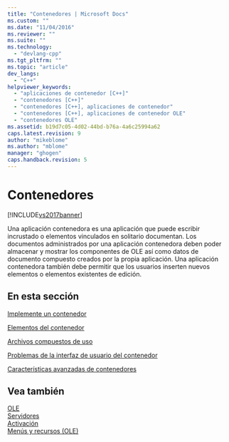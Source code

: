 ```yaml
---
title: "Contenedores | Microsoft Docs"
ms.custom: ""
ms.date: "11/04/2016"
ms.reviewer: ""
ms.suite: ""
ms.technology: 
  - "devlang-cpp"
ms.tgt_pltfrm: ""
ms.topic: "article"
dev_langs: 
  - "C++"
helpviewer_keywords: 
  - "aplicaciones de contenedor [C++]"
  - "contenedores [C++]"
  - "contenedores [C++], aplicaciones de contenedor"
  - "contenedores [C++], aplicaciones de contenedor OLE"
  - "contenedores OLE"
ms.assetid: b19d7c05-4d02-44bd-b76a-4a6c25994a62
caps.latest.revision: 9
author: "mikeblome"
ms.author: "mblome"
manager: "ghogen"
caps.handback.revision: 5
---
```

# Contenedores
[!INCLUDE[vs2017banner](../assembler/inline/includes/vs2017banner.md)]

Una aplicación contenedora es una aplicación que puede escribir incrustado o elementos vinculados en solitario documentan.  Los documentos administrados por una aplicación contenedora deben poder almacenar y mostrar los componentes de OLE así como datos de documento compuesto creados por la propia aplicación.  Una aplicación contenedora también debe permitir que los usuarios inserten nuevos elementos o elementos existentes de edición.  
  
## En esta sección  
 [Implemente un contenedor](../mfc/containers-implementing-a-container.md)  
  
 [Elementos del contenedor](../mfc/containers-client-items.md)  
  
 [Archivos compuestos de uso](../mfc/containers-compound-files.md)  
  
 [Problemas de la interfaz de usuario del contenedor](../mfc/containers-user-interface-issues.md)  
  
 [Características avanzadas de contenedores](../mfc/containers-advanced-features.md)  
  
## Vea también  
 [OLE](../mfc/ole-in-mfc.md)   
 [Servidores](../mfc/servers.md)   
 [Activación](../mfc/activation-cpp.md)   
 [Menús y recursos \(OLE\)](../mfc/menus-and-resources-ole.md)